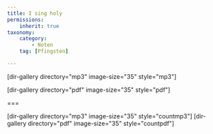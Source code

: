 ```yaml
---
title: I sing holy
permissions:
    inherit: true
taxonomy:
    category:
        - Noten
    tag: [Pfingsten]

---
```


[dir-gallery directory="mp3" image-size="35" style="mp3"]

[dir-gallery directory="pdf" image-size="35" style="pdf"]

===

[dir-gallery directory="mp3" image-size="35" style="countmp3"]
[dir-gallery directory="pdf" image-size="35" style="countpdf"]